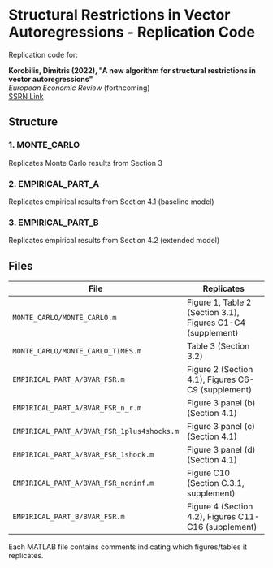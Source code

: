 # Structural Restrictions in Vector Autoregressions - Replication Code

Replication code for:

**Korobilis, Dimitris (2022), "A new algorithm for structural restrictions in vector autoregressions"**  
*European Economic Review* (forthcoming)  
[SSRN Link](https://papers.ssrn.com/sol3/papers.cfm?abstract_id=3557911)

## Structure

### 1. MONTE_CARLO
Replicates Monte Carlo results from Section 3

### 2. EMPIRICAL_PART_A  
Replicates empirical results from Section 4.1 (baseline model)

### 3. EMPIRICAL_PART_B
Replicates empirical results from Section 4.2 (extended model)

## Files

| File | Replicates |
|------|------------|
| `MONTE_CARLO/MONTE_CARLO.m` | Figure 1, Table 2 (Section 3.1), Figures C1-C4 (supplement) |
| `MONTE_CARLO/MONTE_CARLO_TIMES.m` | Table 3 (Section 3.2) |
| `EMPIRICAL_PART_A/BVAR_FSR.m` | Figure 2 (Section 4.1), Figures C6-C9 (supplement) |
| `EMPIRICAL_PART_A/BVAR_FSR_n_r.m` | Figure 3 panel (b) (Section 4.1) |
| `EMPIRICAL_PART_A/BVAR_FSR_1plus4shocks.m` | Figure 3 panel (c) (Section 4.1) |
| `EMPIRICAL_PART_A/BVAR_FSR_1shock.m` | Figure 3 panel (d) (Section 4.1) |
| `EMPIRICAL_PART_A/BVAR_FSR_noninf.m` | Figure C10 (Section C.3.1, supplement) |
| `EMPIRICAL_PART_B/BVAR_FSR.m` | Figure 4 (Section 4.2), Figures C11-C16 (supplement) |

Each MATLAB file contains comments indicating which figures/tables it replicates.
